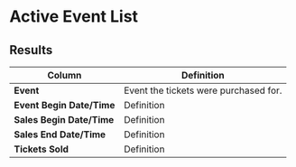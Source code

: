 # Active Event List

## Results

| **Column** | **Definition** |
| --- | --- |
| **Event** | Event the tickets were purchased for. |
| **Event Begin Date/Time** | Definition |
| **Sales Begin Date/Time** | Definition |
| **Sales End Date/Time** | Definition |
| **Tickets Sold** | Definition |


